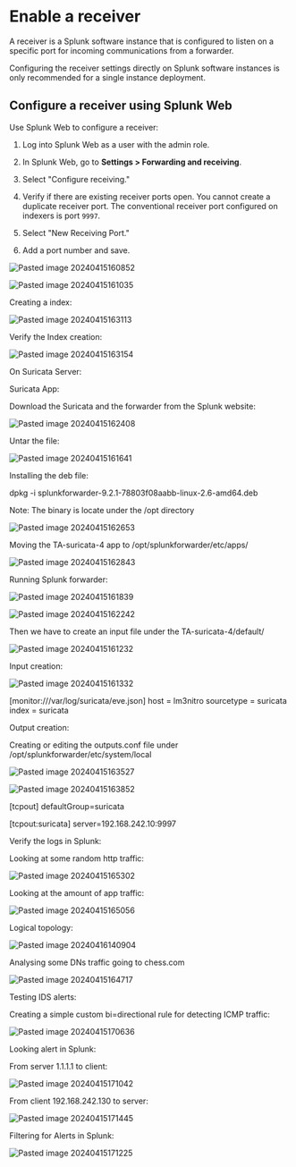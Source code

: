 
# Enable a receiver

A receiver is a Splunk software instance that is configured to listen on a specific port for incoming communications from a forwarder.

Configuring the receiver settings directly on Splunk software instances is only recommended for a single instance deployment.
## Configure a receiver using Splunk Web

Use Splunk Web to configure a receiver:

1. Log into Splunk Web as a user with the admin role.
    
2. In Splunk Web, go to **Settings > Forwarding and receiving**.
    
3. Select "Configure receiving."
    
4. Verify if there are existing receiver ports open. You cannot create a duplicate receiver port. The conventional receiver port configured on indexers is port `9997`.
    
5. Select "New Receiving Port."
    
6. Add a port number and save.

![Pasted image 20240415160852](https://github.com/lm3nitro/Projects/assets/55665256/54b9d825-c267-4a82-9793-2358273f544c)

![Pasted image 20240415161035](https://github.com/lm3nitro/Projects/assets/55665256/b90bd2a7-d637-4f2d-b972-8a1707a5bbef)

Creating a index:

![Pasted image 20240415163113](https://github.com/lm3nitro/Projects/assets/55665256/40c755e4-5815-4d9f-b85e-104190985ac2)

Verify the Index creation:

![Pasted image 20240415163154](https://github.com/lm3nitro/Projects/assets/55665256/0e05f7ec-ebb6-4677-911a-2b5b69718d5f)

On Suricata Server:

Suricata App:

Download the Suricata and the forwarder from the Splunk website:

![Pasted image 20240415162408](https://github.com/lm3nitro/Projects/assets/55665256/9d372ee0-23b9-4831-9be8-5239bf487227)

Untar the file: 

![Pasted image 20240415161641](https://github.com/lm3nitro/Projects/assets/55665256/5a9e210a-0861-4d09-93f9-4a672ba00092)

Installing the deb file:

dpkg -i splunkforwarder-9.2.1-78803f08aabb-linux-2.6-amd64.deb 

Note: The binary is locate under the /opt directory 

![Pasted image 20240415162653](https://github.com/lm3nitro/Projects/assets/55665256/f504275d-fe65-45fb-9a75-eb9e963e4cfd)

Moving the TA-suricata-4 app to /opt/splunkforwarder/etc/apps/ 

![Pasted image 20240415162843](https://github.com/lm3nitro/Projects/assets/55665256/a86b67fa-58c7-4cc8-be37-810d3b9ed930)

Running Splunk forwarder: 

![Pasted image 20240415161839](https://github.com/lm3nitro/Projects/assets/55665256/580a8d4d-74b0-4dcc-ad82-28af2168970e)

![Pasted image 20240415162242](https://github.com/lm3nitro/Projects/assets/55665256/681629c7-fbdd-4b77-8250-21585727f07d)

Then we have to create an input file under the TA-suricata-4/default/

![Pasted image 20240415161232](https://github.com/lm3nitro/Projects/assets/55665256/a0f36578-aeb8-4ad3-879c-ca0327f3f2d7)

Input creation:

![Pasted image 20240415161332](https://github.com/lm3nitro/Projects/assets/55665256/18a4a425-8474-400e-bf04-feebcb926045)


[monitor:///var/log/suricata/eve.json]
host = lm3nitro 
sourcetype = suricata 
index = suricata


Output creation:

Creating or editing the outputs.conf file under /opt/splunkforwarder/etc/system/local

![Pasted image 20240415163527](https://github.com/lm3nitro/Projects/assets/55665256/c7eda844-8deb-459c-b339-aab3f3f71fb5)

![Pasted image 20240415163852](https://github.com/lm3nitro/Projects/assets/55665256/82ddb40d-1aae-410a-bdaf-bd144a52342d)


[tcpout]
defaultGroup=suricata

[tcpout:suricata]
server=192.168.242.10:9997

Verify the logs in Splunk:

Looking at some random http traffic:

![Pasted image 20240415165302](https://github.com/lm3nitro/Projects/assets/55665256/7ffaf300-07f5-4359-afd8-af7a97086edf)

Looking at the amount of app traffic:

![Pasted image 20240415165056](https://github.com/lm3nitro/Projects/assets/55665256/1c1723b3-505c-460a-b2b4-bb6268d91cc0)

Logical topology:

![Pasted image 20240416140904](https://github.com/lm3nitro/Projects/assets/55665256/abfd7bf9-0561-421b-b3bb-aa515b3daca6)

Analysing some DNs traffic going to chess.com

![Pasted image 20240415164717](https://github.com/lm3nitro/Projects/assets/55665256/d1b85481-7a60-4619-9540-870294139528)

Testing IDS alerts:

Creating a simple custom bi=directional  rule for detecting ICMP traffic: 
 
![Pasted image 20240415170636](https://github.com/lm3nitro/Projects/assets/55665256/fe04c431-7560-47e3-ac62-3a974fad42ac)

Looking alert in Splunk:

From server 1.1.1.1 to client:

![Pasted image 20240415171042](https://github.com/lm3nitro/Projects/assets/55665256/68e5ec20-83ee-41b1-9104-94c84f7c3e42)

From client 192.168.242.130 to server:

![Pasted image 20240415171445](https://github.com/lm3nitro/Projects/assets/55665256/7bb3b5dd-ceba-48e1-b725-8fbed4bc29ca)

Filtering for Alerts in Splunk:

![Pasted image 20240415171225](https://github.com/lm3nitro/Projects/assets/55665256/92ff1539-2289-468e-bc4e-cce9eee21123)


